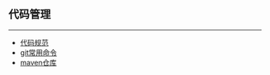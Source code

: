 ## 代码管理

---

* [代码规范](代码规范.md)
* [git常用命令](git-commands.md)
* [maven仓库](http://www.mvnrepository.com/open-source/http-clients)